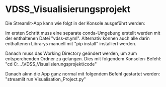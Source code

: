 # VDSS_Visualisierungsprojekt

Die Streamlit-App kann wie folgt in der Konsole ausgeführt werden:

Im ersten Schritt muss eine separate conda-Umgebung erstellt werden mit der enthaltenen Datei "vdss-st.yml". Alternativ können auch alle darin enthaltenen Librarys manuell mit "pip install" installiert werden.

Danach muss das Working Directory geändert werden, um zum entsperchenden Ordner zu gelangen. Dies mit folgendem Konsolen-Befehl:
"cd C:\...\VDSS_Visualisierungsprojekt\code"

Danach aknn die App ganz normal mit folgendem Befehl gestartet werden:
"streamlit run Visualisation_Project.py"
